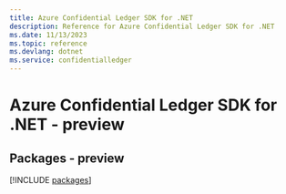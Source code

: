 ```yaml
---
title: Azure Confidential Ledger SDK for .NET
description: Reference for Azure Confidential Ledger SDK for .NET
ms.date: 11/13/2023
ms.topic: reference
ms.devlang: dotnet
ms.service: confidentialledger
---
```

# Azure Confidential Ledger SDK for .NET - preview
## Packages - preview
[!INCLUDE [packages](confidential-ledger-index.md)]